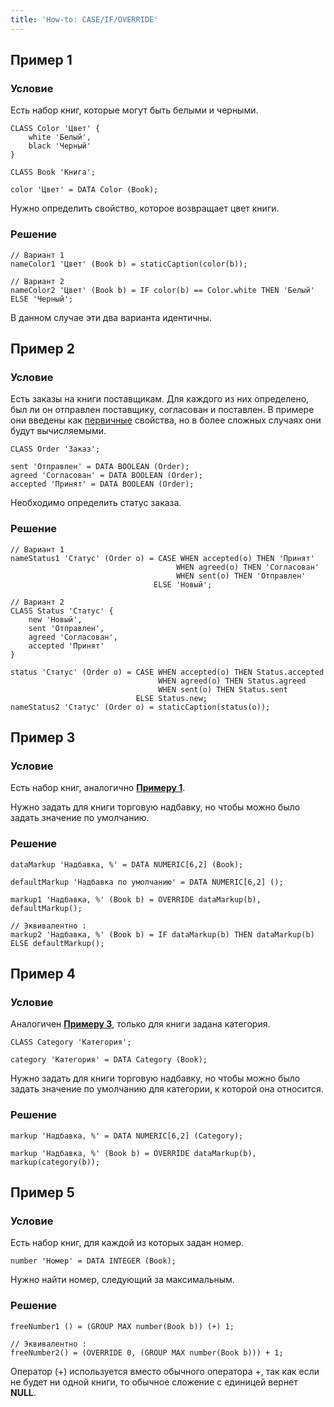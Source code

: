 ```yaml
---
title: 'How-to: CASE/IF/OVERRIDE'
---
```


## Пример 1

### Условие

Есть набор книг, которые могут быть белыми и черными.

```lsf
CLASS Color 'Цвет' {
    white 'Белый',
    black 'Черный'
}

CLASS Book 'Книга';

color 'Цвет' = DATA Color (Book);
```

Нужно определить свойство, которое возвращает цвет книги.

### Решение

```lsf
// Вариант 1
nameColor1 'Цвет' (Book b) = staticCaption(color(b));

// Вариант 2
nameColor2 'Цвет' (Book b) = IF color(b) == Color.white THEN 'Белый' ELSE 'Черный';
```

В данном случае эти два варианта идентичны.

## Пример 2

### Условие

Есть заказы на книги поставщикам. Для каждого из них определено, был ли он отправлен поставщику, согласован и поставлен. В примере они введены как [первичные](Data_properties_DATA_.md) свойства, но в более сложных случаях они будут вычисляемыми.

```lsf
CLASS Order 'Заказ';

sent 'Отправлен' = DATA BOOLEAN (Order);
agreed 'Согласован' = DATA BOOLEAN (Order);
accepted 'Принят' = DATA BOOLEAN (Order);
```

Необходимо определить статус заказа.

### Решение

```lsf
// Вариант 1
nameStatus1 'Статус' (Order o) = CASE WHEN accepted(o) THEN 'Принят'
                                     WHEN agreed(o) THEN 'Согласован'
                                     WHEN sent(o) THEN 'Отправлен'
                                ELSE 'Новый';

// Вариант 2
CLASS Status 'Статус' {
    new 'Новый',
    sent 'Отправлен',
    agreed 'Согласован',
    accepted 'Принят'
}

status 'Статус' (Order o) = CASE WHEN accepted(o) THEN Status.accepted
                                 WHEN agreed(o) THEN Status.agreed
                                 WHEN sent(o) THEN Status.sent
                            ELSE Status.new;
nameStatus2 'Статус' (Order o) = staticCaption(status(o));
```

## Пример 3

### Условие

Есть набор книг, аналогично [**Примеру 1**](#пример-1).

Нужно задать для книги торговую надбавку, но чтобы можно было задать значение по умолчанию.

### Решение

```lsf
dataMarkup 'Надбавка, %' = DATA NUMERIC[6,2] (Book);

defaultMarkup 'Надбавка по умолчанию' = DATA NUMERIC[6,2] ();

markup1 'Надбавка, %' (Book b) = OVERRIDE dataMarkup(b), defaultMarkup();

// Эквивалентно :
markup2 'Надбавка, %' (Book b) = IF dataMarkup(b) THEN dataMarkup(b) ELSE defaultMarkup();
```

## Пример 4

### Условие

Аналогичен [**Примеру 3**](#пример-3), только для книги задана категория.

```lsf
CLASS Category 'Категория';

category 'Категория' = DATA Category (Book);
```

Нужно задать для книги торговую надбавку, но чтобы можно было задать значение по умолчанию для категории, к которой она относится.

### Решение

```lsf
markup 'Надбавка, %' = DATA NUMERIC[6,2] (Category);

markup 'Надбавка, %' (Book b) = OVERRIDE dataMarkup(b), markup(category(b));
```

## Пример 5

### Условие

Есть набор книг, для каждой из которых задан номер.

```lsf
number 'Номер' = DATA INTEGER (Book);
```

Нужно найти номер, следующий за максимальным.

### Решение

```lsf
freeNumber1 () = (GROUP MAX number(Book b)) (+) 1;

// Эквивалентно :
freeNumber2() = (OVERRIDE 0, (GROUP MAX number(Book b))) + 1;
```

Оператор (+) используется вместо обычного оператора +, так как  если не будет ни одной книги, то обычное сложение с единицей вернет **NULL**.
